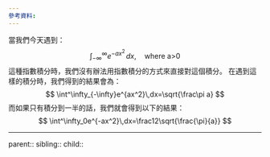 ```yaml
---
參考資料:
---
```

當我們今天遇到：
$$
\int^\infty_{-\infty}e^{-ax^2}\,dx,\quad \text{where a>0}
$$
這種指數積分時，我們沒有辦法用指數積分的方式來直接對這個積分。
在遇到這樣的積分時，我們得到的結果會為：
$$
\int^\infty_{-\infty}e^{ax^2}\,dx=\sqrt{\frac\pi a}
$$
而如果只有積分到一半的話，我們就會得到以下的結果：
$$
\int^\infty_0e^{-ax^2}\,dx=\frac12\sqrt{\frac{\pi}{a}}
$$
- - -
parent::
sibling::
child::